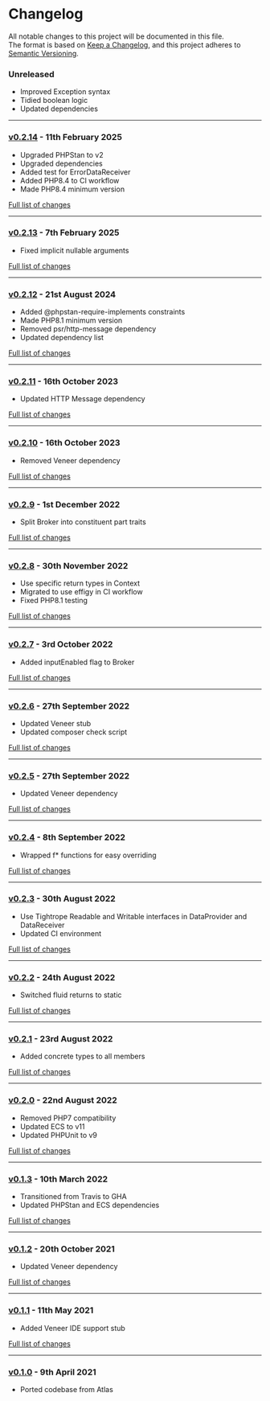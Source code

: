# Changelog

All notable changes to this project will be documented in this file.<br>
The format is based on [Keep a Changelog](https://keepachangelog.com/en/1.0.0/),
and this project adheres to [Semantic Versioning](https://semver.org/spec/v2.0.0.html).

### Unreleased
- Improved Exception syntax
- Tidied boolean logic
- Updated dependencies

---

### [v0.2.14](https://github.com/decodelabs/deliverance/commits/v0.2.14) - 11th February 2025

- Upgraded PHPStan to v2
- Upgraded dependencies
- Added test for ErrorDataReceiver
- Added PHP8.4 to CI workflow
- Made PHP8.4 minimum version

[Full list of changes](https://github.com/decodelabs/deliverance/compare/v0.2.13...v0.2.14)

---

### [v0.2.13](https://github.com/decodelabs/deliverance/commits/v0.2.13) - 7th February 2025

- Fixed implicit nullable arguments

[Full list of changes](https://github.com/decodelabs/deliverance/compare/v0.2.12...v0.2.13)

---

### [v0.2.12](https://github.com/decodelabs/deliverance/commits/v0.2.12) - 21st August 2024

- Added @phpstan-require-implements constraints
- Made PHP8.1 minimum version
- Removed psr/http-message dependency
- Updated dependency list

[Full list of changes](https://github.com/decodelabs/deliverance/compare/v0.2.11...v0.2.12)

---

### [v0.2.11](https://github.com/decodelabs/deliverance/commits/v0.2.11) - 16th October 2023

- Updated HTTP Message dependency

[Full list of changes](https://github.com/decodelabs/deliverance/compare/v0.2.10...v0.2.11)

---

### [v0.2.10](https://github.com/decodelabs/deliverance/commits/v0.2.10) - 16th October 2023

- Removed Veneer dependency

[Full list of changes](https://github.com/decodelabs/deliverance/compare/v0.2.9...v0.2.10)

---

### [v0.2.9](https://github.com/decodelabs/deliverance/commits/v0.2.9) - 1st December 2022

- Split Broker into constituent part traits

[Full list of changes](https://github.com/decodelabs/deliverance/compare/v0.2.8...v0.2.9)

---

### [v0.2.8](https://github.com/decodelabs/deliverance/commits/v0.2.8) - 30th November 2022

- Use specific return types in Context
- Migrated to use effigy in CI workflow
- Fixed PHP8.1 testing

[Full list of changes](https://github.com/decodelabs/deliverance/compare/v0.2.7...v0.2.8)

---

### [v0.2.7](https://github.com/decodelabs/deliverance/commits/v0.2.7) - 3rd October 2022

- Added inputEnabled flag to Broker

[Full list of changes](https://github.com/decodelabs/deliverance/compare/v0.2.6...v0.2.7)

---

### [v0.2.6](https://github.com/decodelabs/deliverance/commits/v0.2.6) - 27th September 2022

- Updated Veneer stub
- Updated composer check script

[Full list of changes](https://github.com/decodelabs/deliverance/compare/v0.2.5...v0.2.6)

---

### [v0.2.5](https://github.com/decodelabs/deliverance/commits/v0.2.5) - 27th September 2022

- Updated Veneer dependency

[Full list of changes](https://github.com/decodelabs/deliverance/compare/v0.2.4...v0.2.5)

---

### [v0.2.4](https://github.com/decodelabs/deliverance/commits/v0.2.4) - 8th September 2022

- Wrapped f* functions for easy overriding

[Full list of changes](https://github.com/decodelabs/deliverance/compare/v0.2.3...v0.2.4)

---

### [v0.2.3](https://github.com/decodelabs/deliverance/commits/v0.2.3) - 30th August 2022

- Use Tightrope Readable and Writable interfaces in DataProvider and DataReceiver
- Updated CI environment

[Full list of changes](https://github.com/decodelabs/deliverance/compare/v0.2.2...v0.2.3)

---

### [v0.2.2](https://github.com/decodelabs/deliverance/commits/v0.2.2) - 24th August 2022

- Switched fluid returns to static

[Full list of changes](https://github.com/decodelabs/deliverance/compare/v0.2.1...v0.2.2)

---

### [v0.2.1](https://github.com/decodelabs/deliverance/commits/v0.2.1) - 23rd August 2022

- Added concrete types to all members

[Full list of changes](https://github.com/decodelabs/deliverance/compare/v0.2.0...v0.2.1)

---

### [v0.2.0](https://github.com/decodelabs/deliverance/commits/v0.2.0) - 22nd August 2022

- Removed PHP7 compatibility
- Updated ECS to v11
- Updated PHPUnit to v9

[Full list of changes](https://github.com/decodelabs/deliverance/compare/v0.1.3...v0.2.0)

---

### [v0.1.3](https://github.com/decodelabs/deliverance/commits/v0.1.3) - 10th March 2022

- Transitioned from Travis to GHA
- Updated PHPStan and ECS dependencies

[Full list of changes](https://github.com/decodelabs/deliverance/compare/v0.1.2...v0.1.3)

---

### [v0.1.2](https://github.com/decodelabs/deliverance/commits/v0.1.2) - 20th October 2021

- Updated Veneer dependency

[Full list of changes](https://github.com/decodelabs/deliverance/compare/v0.1.1...v0.1.2)

---

### [v0.1.1](https://github.com/decodelabs/deliverance/commits/v0.1.1) - 11th May 2021

- Added Veneer IDE support stub

[Full list of changes](https://github.com/decodelabs/deliverance/compare/v0.1.0...v0.1.1)

---

### [v0.1.0](https://github.com/decodelabs/deliverance/commits/v0.1.0) - 9th April 2021

- Ported codebase from Atlas
